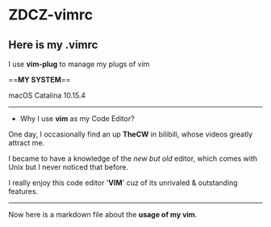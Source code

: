 # ZDCZ-vimrc

## Here is my **.vimrc**

I use **vim-plug** to manage my plugs of vim


==**MY SYSTEM**==

macOS Catalina 10.15.4


---

- Why I use **vim** as my Code Editor?

One day, I occasionally find an up **TheCW** in bilibili, whose videos greatly attract me.

I became to have a knowledge of the *new but old* editor, which comes with Unix but I never noticed that before. 

I really enjoy this code editor '**VIM**' cuz of its unrivaled & outstanding features. 

---

Now here is a markdown file about the **usage of my vim**. 
